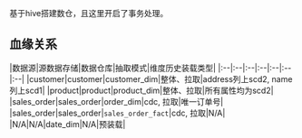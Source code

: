基于hive搭建数仓，且这里开启了事务处理。

## 血缘关系

|数据源|源数据存储|数据仓库|抽取模式|维度历史装载类型|
|:--|:--|:--|:--|:--|:--|:--|
|customer|customer|customer_dim|整体、拉取|address列上scd2, name列上scd1|
|product|product|product_dim|整体、拉取|所有属性均为scd2|
|sales_order|sales_order|order_dim|cdc, 拉取|唯一订单号|
|sales_order|sales_order|`sales_order_fact`|cdc, 拉取|N/A|
|N/A|N/A|date_dim|N/A|预装载|